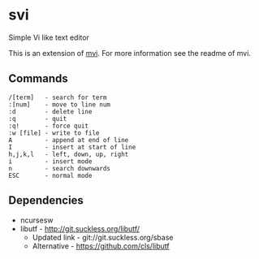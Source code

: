 # svi

Simple Vi like text editor

This is an extension of [mvi](https://github.com/byllgrim/mvi).
For more information see the readme of mvi.

## Commands

    /[term]   - search for term
    :[num]    - move to line num
    :d        - delete line
    :q        - quit
    :q!       - force quit
    :w [file] - write to file
    A         - append at end of line
    I         - insert at start of line
    h,j,k,l   - left, down, up, right
    i         - insert mode
    n         - search downwards
    ESC       - normal mode

## Dependencies

* ncursesw
* libutf - http://git.suckless.org/libutf/
  * Updated link - git://git.suckless.org/sbase
  * Alternative - https://github.com/cls/libutf
